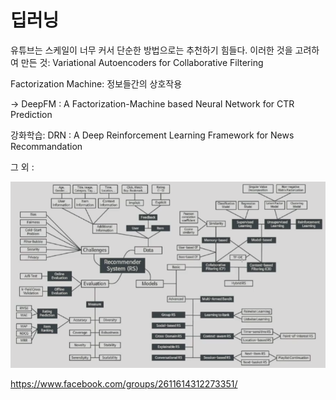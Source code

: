 # 딥러닝

유튜브는 스케일이 너무 커서 단순한 방법으로는 추천하기 힘들다. 이러한 것을 고려하여 만든 것: Variational Autoencoders for Collaborative Filtering





Factorization Machine: 정보들간의 상호작용

-> DeepFM : A Factorization-Machine based Neural Network for CTR Prediction



강화학습: DRN : A Deep Reinforcement Learning Framework for News Recommandation



그 외 : 

![image-20210305010629603](5_딥러닝추천.assets/image-20210305010629603.png)

https://www.facebook.com/groups/2611614312273351/